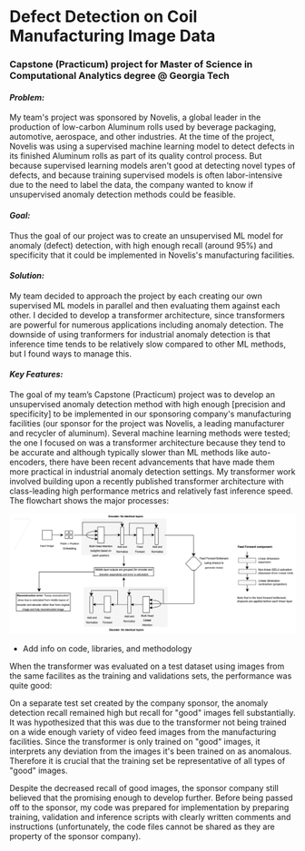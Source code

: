 # Defect Detection on Coil Manufacturing Image Data

### Capstone (Practicum) project for Master of Science in Computational Analytics degree @ Georgia Tech

  
#### *Problem:*  
My team's project was sponsored by Novelis, a global leader in the production of low-carbon Aluminum rolls used by beverage packaging, automotive, aerospace, and other industries. At the time of the project, Novelis was using a supervised machine learning model to detect defects in its finished Aluminum rolls as part of its quality control process. But because supervised learning models aren't good at detecting novel types of defects, and because training supervised models is often labor-intensive due to the need to label the data, the company wanted to know if unsupervised anomaly detection methods could be feasible. 

#### *Goal:* 
Thus the goal of our project was to create an unsupervised ML model for anomaly (defect) detection, with high enough recall (around 95%) and specificity that it could be implemented in Novelis's manufacturing facilities. 

#### *Solution:*
My team decided to approach the project by each creating our own supervised ML models in parallel and then evaluating them against each other. I decided to develop a transformer architecture, since transformers are powerful for numerous applications including anomaly detection. The downside of using tranformers for industrial anomaly detection is that inference time tends to be relatively slow compared to other ML methods, but I found ways to manage this. 

#### *Key Features:*


The goal of my team’s Capstone (Practicum) project was to develop an unsupervised anomaly detection method with high enough [precision and specificity] to be implemented in our sponsoring company's manufacturing facilities (our sponsor for the project was Novelis, a leading manufacturer and recycler of aluminum). Several machine learning methods were tested; the one I focused on was a transformer architecture because they tend to be accurate and although typically slower than ML methods like auto-encoders, there have been recent advancements that have made them more practical in industrial anomaly detection settings. My transformer work involved building upon a recently published transformer architecture with class-leading high performance metrics and relatively fast inference speed. The flowchart shows the major processes:

<img src="./images/transformer_figure.png" width="920" alt="A flow diagram of the transformer architecture showing the encoder, the bottleneck, and the decoder">

- Add info on code, libraries, and methodology
  
When the transformer was evaluated on a test dataset using images from the same facilites as the training and validations sets, the performance was quite good:

On a separate test set created by the company sponsor, the anomaly detection recall remained high but recall for "good" images fell substantially. It was hypothesized that this was due to the transformer not being trained on a wide enough variety of video feed images from the manufacturing facilities. Since the transformer is only trained on "good" images, it interprets any deviation from the images it's been trained on as anomalous. Therefore it is crucial that the training set be representative of all types of "good" images. 

Despite the decreased recall of good images, the sponsor company still believed that the promising enough to develop further. Before being passed off to the sponsor, my code was prepared for implementation by preparing training, validation and inference scripts with clearly written comments and instructions (unfortunately, the code files cannot be shared as they are property of the sponsor company). 

